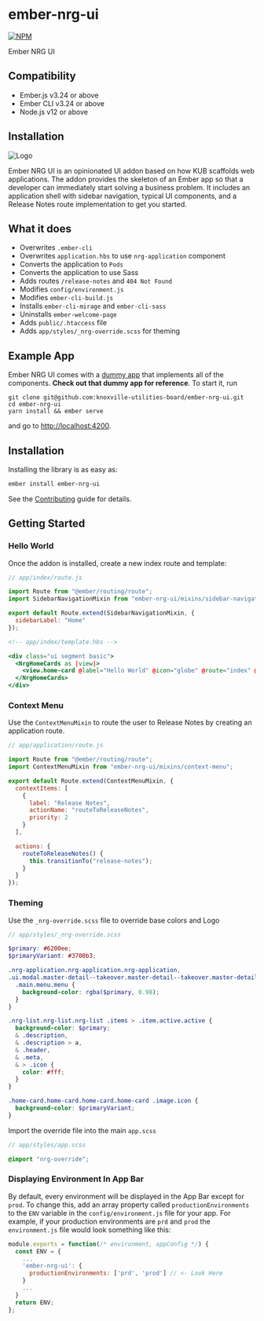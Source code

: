 # ember-nrg-ui

[![NPM][npm-badge-img]][npm-badge-link]

Ember NRG UI

## Compatibility

* Ember.js v3.24 or above
* Ember CLI v3.24 or above
* Node.js v12 or above

## Installation

![Logo](https://knoxville-utilities-board.github.io/ember-nrg-ui/images/nrg-logo.svg)

Ember NRG UI is an opinionated UI addon based on how KUB scaffolds web applications.
The addon provides the skeleton of an Ember app so that a developer can immediately start solving a business problem.
It includes an application shell with sidebar navigation, typical UI components, and a Release Notes route implementation to get you started.

## What it does

- Overwrites `.ember-cli`
- Overwrites `application.hbs` to use `nrg-application` component
- Converts the application to `Pods`
- Converts the application to use Sass
- Adds routes `/release-notes` and `404 Not Found`
- Modifies `config/environment.js`
- Modifies `ember-cli-build.js`
- Installs `ember-cli-mirage` and `ember-cli-sass`
- Uninstalls `ember-welcome-page`
- Adds `public/.htaccess` file
- Adds `app/styles/_nrg-override.scss` for theming

## Example App

Ember NRG UI comes with a [dummy app](tests/dummy) that implements all of the components.
**Check out that dummy app for reference**. To start it, run

    git clone git@github.com:knoxville-utilities-board/ember-nrg-ui.git
    cd ember-nrg-ui
    yarn install && ember serve

and go to <http://localhost:4200>.

## Installation

Installing the library is as easy as:

```bash
ember install ember-nrg-ui
```

See the [Contributing](CONTRIBUTING.md) guide for details.

## Getting Started

### Hello World

Once the addon is installed, create a new index route and template:

```javascript
// app/index/route.js

import Route from "@ember/routing/route";
import SidebarNavigationMixin from "ember-nrg-ui/mixins/sidebar-navigation";

export default Route.extend(SidebarNavigationMixin, {
  sidebarLabel: "Home"
});
```

```hbs
<!-- app/index/template.hbs -->

<div class="ui segment basic">
  <NrgHomeCards as |view|>
    <view.home-card @label="Hello World" @icon="globe" @route="index" @meta="obligatory" />
  </NrgHomeCards>
</div>
```

### Context Menu

Use the `ContextMenuMixin` to route the user to Release Notes by creating
an application route.

```javascript
// app/application/route.js

import Route from "@ember/routing/route";
import ContextMenuMixin from "ember-nrg-ui/mixins/context-menu";

export default Route.extend(ContextMenuMixin, {
  contextItems: [
    {
      label: "Release Notes",
      actionName: "routeToReleaseNotes",
      priority: 2
    }
  ],

  actions: {
    routeToReleaseNotes() {
      this.transitionTo("release-notes");
    }
  }
});
```

### Theming

Use the `_nrg-override.scss` file to override base colors and Logo

```scss
// app/styles/_nrg-override.scss

$primary: #6200ee;
$primaryVariant: #3700b3;

.nrg-application.nrg-application.nrg-application,
.ui.modal.master-detail--takeover.master-detail--takeover.master-detail--takeover {
  .main.menu.menu {
    background-color: rgba($primary, 0.98);
  }
}

.nrg-list.nrg-list.nrg-list .items > .item.active.active {
  background-color: $primary;
  & .description,
  & .description > a,
  & .header,
  & .meta,
  & > .icon {
    color: #fff;
  }
}

.home-card.home-card.home-card.home-card .image.icon {
  background-color: $primaryVariant;
}
```

Import the override file into the main `app.scss`

```scss
// app/styles/app.scss

@import "nrg-override";
```

[build-status-img]: https://dev.azure.com/knoxville-utilities-board/ember-nrg-ui/_apis/build/status/knoxville-utilities-board.ember-nrg-ui?branchName=master
[build-status-link]: https://dev.azure.com/knoxville-utilities-board/ember-nrg-ui/_build/latest?definitionId=1&branchName=master
[npm-badge-img]: https://badge.fury.io/js/ember-nrg-ui.svg
[npm-badge-link]: http://badge.fury.io/js/ember-nrg-ui

### Displaying Environment In App Bar

By default, every environment will be displayed in the App Bar except for `prod`.
To change this, add an array property called `productionEnvironments` to the `ENV` variable in the `config/environment.js` file for your app.
For example, if your production environments are `prd` and `prod` the `environment.js` file would look something like this:

```javascript
module.exports = function(/* environment, appConfig */) {
  const ENV = {
    ...
    'ember-nrg-ui': {
      productionEnvironments: ['prd', 'prod'] // <- Look Here
    }
    ...
  }
  return ENV;
};
```
